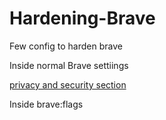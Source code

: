# Hardening-Brave
Few config to harden brave 

Inside normal Brave settiings

[privacy and security section](https://github.com/Alecerzea/Hardening-Brave/blob/main/Images/brave-flags1.jpeg)

Inside brave:flags